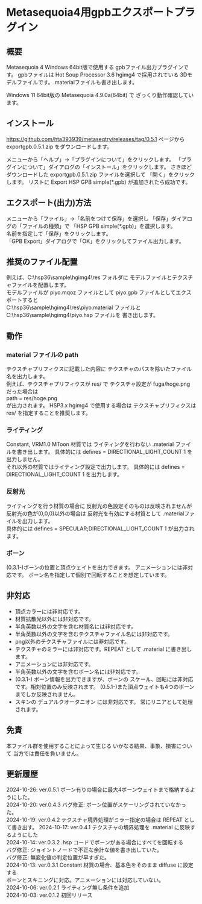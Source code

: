 # Metasequoia4用gpbエクスポートプラグイン

## 概要
 Metasequoia 4 Windows 64bit版で使用する
gpbファイル出力プラグインです。
gpbファイルは Hot Soup Processor 3.6 hgimg4 で採用されている
3Dモデルファイルです。.materialファイルも書き出します。

Windows 11 64bit版の Metasequoia 4.9.0a(64bit) で
ざっくり動作確認しています。


## インストール
https://github.com/hta393939/metaseqtry/releases/tag/0.5.1 ページから exportgpb.0.5.1.zip をダウンロードします。

メニューから「ヘルプ」→「プラグインについて」をクリックします。
「プラグインについて」ダイアログの「インストール」をクリックします。
さきほどダウンロードした exportgpb.0.5.1.zip ファイルを選択して
「開く」をクリックします。
リストに Export HSP GPB simple(*.gpb) が追加されたら成功です。


## エクスポート(出力)方法
メニューから「ファイル」→「名前をつけて保存」を選択し
「保存」ダイアログの「ファイルの種類」で
「HSP GPB simple(*.gpb)」を選択します。  
名前を指定して「保存」をクリックします。  
「GPB Export」ダイアログで「OK」をクリックしてファイル出力します。


## 推奨のファイル配置
例えば、C:\\hsp36\\sample\\hgimg4\\res フォルダに
モデルファイルとテクスチャファイルを配置します。  
モデルファイルが piyo.mqoz ファイルとして
piyo.gpb ファイルとしてエクスポートすると  
C:\\hsp36\\sample\\hgimg4\\res\\piyo.material ファイルと  
C:\\hsp36\\sample\\hgimg4\\piyo.hsp ファイルを
書き出します。


## 動作
### material ファイルの path
テクスチャプリフィクスに記載した内容に
テクスチャのパスを除いたファイル名を出力します。  
例えば、テクスチャプリフィクスが res/ で
テクスチャ設定が fuga/hoge.png だった場合は  
path = res/hoge.png  
が出力されます。
HSP3.x hgimg4 で使用する場合は
テクスチャプリフィクスは res/ を指定することを推奨します。


### ライティング
Constant, VRM1.0 MToon 材質では
ライティングを行わない .material ファイルを書き出します。
具体的には defines = DIRECTIONAL_LIGHT_COUNT 1 を出力しません。  
それ以外の材質ではライティング設定で出力します。
具体的には defines = DIRECTIONAL_LIGHT_COUNT 1 を出力します。

### 反射光
ライティングを行う材質の場合に
反射光の色設定そのものは反映されませんが
反射光の色が(0,0,0)以外の場合は
反射光を有効にする材質として .materialファイルを出力します。  
具体的には defines = SPECULAR;DIRECTIONAL_LIGHT_COUNT 1 が出力されます。

### ボーン
(0.3.1-)ボーンの位置と頂点ウェイトを出力できます。
アニメーションには非対応です。
ボーン名を指定して個別で回転することを想定しています。

## 非対応
- 頂点カラーには非対応です。
- 材質拡散光以外には非対応です。
- 半角英数以外の文字を含む材質名には非対応です。
- 半角英数以外の文字を含むテクスチャファイル名には非対応です。
- png以外のテクスチャファイルには非対応です。
- テクスチャのミラーには非対応です。REPEAT として .material に書き出します。
- アニメーションには非対応です。
- 半角英数以外の文字を含むボーン名には非対応です。
- (0.3.1-) ボーン情報を出力できますが、ボーンの
  スケール、回転には非対応です。相対位置のみ反映されます。
  (0.5.1-)また頂点ウェイトも4つのボーンまでしか反映されません。
- スキンの デュアルクオータニオン には非対応です。
 常にリニアとして処理されます。


## 免責
 本ファイル群を使用することによって生じる
いかなる結果、事象、損害について
当方では責任を負いません。


## 更新履歴

2024-10-26: ver.0.5.1 ボーン有りの場合に最大4ボーンウェイトまで格納するようにした。   
2024-10-20: ver.0.4.3 バグ修正: ボーン位置がスケーリングされていなかった。    
2024-10-19: ver.0.4.2 テクスチャ境界処理がミラー指定の場合は REPEAT として書き出す。
2024-10-17: ver.0.4.1 テクスチャの境界処理を .material に反映するようにした   
2024-10-14: ver.0.3.2 .hsp コードでボーンがある場合にすべてを回転する   
 バグ修正: ジョイントノードで不正な余計な値を書き出していた。   
 バグ修正: 無変化値の判定位置が早すぎた。  
2024-10-13: ver.0.3.1 Constant 材質の場合、基本色をそのまま diffuse に設定する   
  ボーンとスキニングに対応。アニメーションには対応していない。  
2024-10-06: ver.0.2.1 ライティング無し条件を追加  
2024-10-03: ver.0.1.2 初回リリース  

